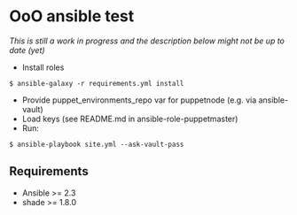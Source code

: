 #  OoO ansible test

*This is still a work in progress and the description below might not be up to
date (yet)*

* Install roles

`$ ansible-galaxy -r requirements.yml install`

* Provide puppet_environments_repo var for puppetnode (e.g. via ansible-vault)
* Load keys (see README.md in ansible-role-puppetmaster)
* Run:

`$ ansible-playbook site.yml --ask-vault-pass`

## Requirements

* Ansible >= 2.3
* shade >= 1.8.0

